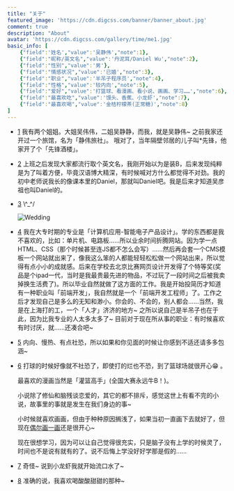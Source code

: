 ```yaml
---
title: "关于"
featured_image: 'https://cdn.digcss.com/banner/banner_about.jpg'
comment: true
description: "About"
avatar: 'https://cdn.digcss.com/gallery/time/me1.jpg'
basic_info: [
    {"field":'姓名',"value":'吴静伟',"note":1},
    {"field":"昵称/英文名","value":'丹泥耳/Daniel Wu',"note":2},
    {"field":"性别","value":'男'},
    {"field":"情感状况","value":'已婚',"note":3},
    {"field":"职业","value":'半吊子程序员',"note":4},
    {"field":"性格","value":'较内向',"note":5},
    {"field":"爱好","value":'打篮球、看漫画、看小说、画画、学习……',"note":6},
    {"field":"最喜欢吃","value":'馒头、香蕉、小龙虾',"note":7},
    {"field":"最喜欢喝","value":'金桔柠檬茶(正常糖)',"note":8}
]
---
```

- <span class="sup" id="foot-note1">[1](#note1)</span> 
    我有两个姐姐。大姐吴伟伟，二姐吴静静，而我，就是吴静伟~ 之前我家还开过一个旅馆，名为「静伟旅社」。
    哦对了，当年隔壁邻居的儿子叫*先锋，他家开了个「先锋酒楼」。 

- <span class="sup" id="foot-note2">[2](#note2)</span> 上班之后发现大家都流行取个英文名，我刚开始以为是装B，后来发现纯粹是为了叫着方便，毕竟汉语博大精深，有时候喊对方什么都觉得不对劲。我的初中老师说我长的像课本里的Daniel，那就叫Daniel吧。我是后来才知道吴彦祖也叫Daniel的。

- <span class="sup" id="foot-note3">[3](#note3)</span>  \\^_^/ 
    
    ![Wedding](https://cdn.digcss.com/gallery/time/7729e74ea0caa44eb93a47109a5f3e44.JPG?x-oss-process=image/resize,w_500,m_lfit)

- <span class="sup" id="foot-note4">[4](#note4)</span> 我在大专时期的专业是「计算机应用-智能电子产品设计」。学的东西都是我不喜欢的，比如：单片机、电路板……所以业余时间折腾网站。因为学一点HTML、CSS（那个时候甚至连JS都不怎么会写）……然后再会套一个CMS模板一个网站就出来了，像我这么笨的人都能轻轻松松做一个网站出来，所以觉得有点小小的成就感。后来在学校去北京比赛网页设计开发得了个特等奖(奖品是个ipad一代，当时是我最贵最先进的物品，不过玩了一段时间之后被我卖掉换生活费了)。所以毕业自然就做了这方面的工作。我是开始投简历才知道有一种职业叫「前端开发」，我自然就是一个「前端开发工程师」了。工作之后才发现自己是多么的无知和渺小。你会的、不会的，别人都会……当然，我是在上海打的工，一个「人才」济济的地方~ 之所以说自己是半吊子也在于此，因为比我专业的人太多太多了~ 目前对于现在所从事的职业：有时候喜欢有时讨厌，就……还凑合吧~

- <span class="sup" id="foot-note5">[5](#note5)</span> 内向、慢热、有点社恐，所以如果和你见面的时候让你感到不适还请多多包涵~

- <span class="sup" id="foot-note6">[6](#note6)</span> 
    打球的时候好像就不社恐了，即使打的烂也不恐，到了篮球场就很开心😁 。

    最喜欢的漫画当然是「灌篮高手」(全国大赛永远牛B！)。

    小说除了修仙和脑残谈恋爱的，其它的都不排斥，感觉这世上有看不完的小说，故事里的事就是发生在我们身边的事~
    
    小时候就喜欢画画，但由于种种原因搁浅了，如果当初一直画下去就好了，但现在[偶尔画一画](/gallery/painting)还是很开心~

    现在很想学习，因为可以让自己觉得很充实，只是脑子没有上学的时候灵了，时间也不是说有就有的了。说不后悔上学没好好学那是假的……

- <span class="sup" id="foot-note7">[7](#note7)</span> 奇怪~ 说到小龙虾我就开始流口水了~

- <span class="sup" id="foot-note8">[8](#note8)</span> 准确的说，我喜欢喝酸酸甜甜的那种~


